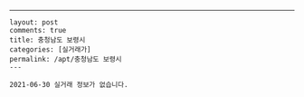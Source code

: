 ---
    layout: post
    comments: true
    title: 충청남도 보령시
    categories: [실거래가]
    permalink: /apt/충청남도 보령시
    ---

    2021-06-30 실거래 정보가 없습니다.

    